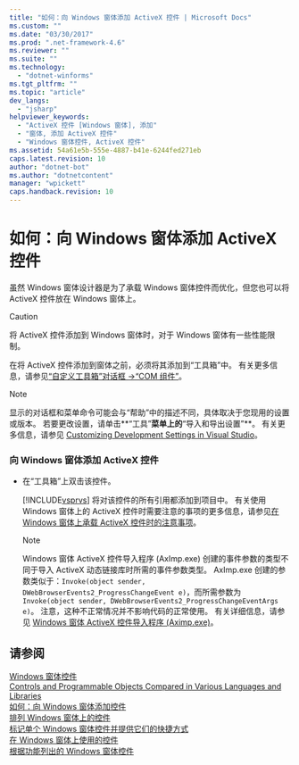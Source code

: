 ```yaml
---
title: "如何：向 Windows 窗体添加 ActiveX 控件 | Microsoft Docs"
ms.custom: ""
ms.date: "03/30/2017"
ms.prod: ".net-framework-4.6"
ms.reviewer: ""
ms.suite: ""
ms.technology: 
  - "dotnet-winforms"
ms.tgt_pltfrm: ""
ms.topic: "article"
dev_langs: 
  - "jsharp"
helpviewer_keywords: 
  - "ActiveX 控件 [Windows 窗体], 添加"
  - "窗体, 添加 ActiveX 控件"
  - "Windows 窗体控件, ActiveX 控件"
ms.assetid: 54a61e5b-555e-4887-b41e-6244fed271eb
caps.latest.revision: 10
author: "dotnet-bot"
ms.author: "dotnetcontent"
manager: "wpickett"
caps.handback.revision: 10
---
```

# 如何：向 Windows 窗体添加 ActiveX 控件
虽然 Windows 窗体设计器是为了承载 Windows 窗体控件而优化，但您也可以将 ActiveX 控件放在 Windows 窗体上。  
  
> [!CAUTION]
>  将 ActiveX 控件添加到 Windows 窗体时，对于 Windows 窗体有一些性能限制。  
  
 在将 ActiveX 控件添加到窗体之前，必须将其添加到“工具箱”中。  有关更多信息，请参见[“自定义工具箱”对话框 \-\>“COM 组件”](http://msdn.microsoft.com/zh-cn/171333f3-f207-4e02-bbdc-17862556212c)。  
  
> [!NOTE]
>  显示的对话框和菜单命令可能会与“帮助”中的描述不同，具体取决于您现用的设置或版本。  若要更改设置，请单击**“工具”**菜单上的**“导入和导出设置”**。  有关更多信息，请参见 [Customizing Development Settings in Visual Studio](http://msdn.microsoft.com/zh-cn/22c4debb-4e31-47a8-8f19-16f328d7dcd3)。  
  
### 向 Windows 窗体添加 ActiveX 控件  
  
-   在“工具箱”上双击该控件。  
  
     [!INCLUDE[vsprvs](../../../../includes/vsprvs-md.md)] 将对该控件的所有引用都添加到项目中。  有关使用 Windows 窗体上的 ActiveX 控件时需要注意的事项的更多信息，请参见[在 Windows 窗体上承载 ActiveX 控件时的注意事项](../../../../docs/framework/winforms/controls/considerations-when-hosting-an-activex-control-on-a-windows-form.md)。  
  
    > [!NOTE]
    >  Windows 窗体 ActiveX 控件导入程序 \(AxImp.exe\) 创建的事件参数的类型不同于导入 ActiveX 动态链接库时所需的事件参数类型。  AxImp.exe 创建的参数类似于：`Invoke(object sender, DWebBrowserEvents2_ProgressChangeEvent e)`，而所需参数为 `Invoke(object sender, DWebBrowserEvents2_ProgressChangeEventArgs e)`。  注意，这种不正常情况并不影响代码的正常使用。  有关详细信息，请参见 [Windows 窗体 ActiveX 控件导入程序 \(Aximp.exe\)](../../../../docs/framework/tools/aximp-exe-windows-forms-activex-control-importer.md)。  
  
## 请参阅  
 [Windows 窗体控件](../../../../docs/framework/winforms/controls/index.md)   
 [Controls and Programmable Objects Compared in Various Languages and Libraries](http://msdn.microsoft.com/zh-cn/021f2a1b-8247-4348-a5ad-e1d9ab23004b)   
 [如何：向 Windows 窗体添加控件](../../../../docs/framework/winforms/controls/how-to-add-controls-to-windows-forms.md)   
 [排列 Windows 窗体上的控件](../../../../docs/framework/winforms/controls/arranging-controls-on-windows-forms.md)   
 [标记单个 Windows 窗体控件并提供它们的快捷方式](../../../../docs/framework/winforms/controls/labeling-individual-windows-forms-controls-and-providing-shortcuts-to-them.md)   
 [在 Windows 窗体上使用的控件](../../../../docs/framework/winforms/controls/controls-to-use-on-windows-forms.md)   
 [根据功能列出的 Windows 窗体控件](../../../../docs/framework/winforms/controls/windows-forms-controls-by-function.md)